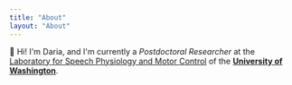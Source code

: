 ```yaml
---
title: "About"
layout: "About"
---
```

👋 Hi! I'm Daria, and I'm currently a *Postdoctoral Researcher* at the [Laboratory for Speech Physiology
and Motor Control](https://faculty.washington.edu/ludomax/lab/people.shtml) of the [**University of Washington**](https://www.washington.edu/).
